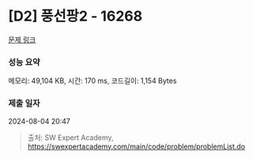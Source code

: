 # [D2] 풍선팡2 - 16268 

[문제 링크](https://swexpertacademy.com/main/code/problem/problemDetail.do?contestProbId=AYYlGU56XOkDFARc) 

### 성능 요약

메모리: 49,104 KB, 시간: 170 ms, 코드길이: 1,154 Bytes

### 제출 일자

2024-08-04 20:47



> 출처: SW Expert Academy, https://swexpertacademy.com/main/code/problem/problemList.do